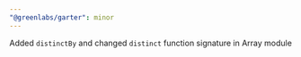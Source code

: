 ```yaml
---
"@greenlabs/garter": minor
---
```


Added `distinctBy` and changed `distinct` function signature in Array module
